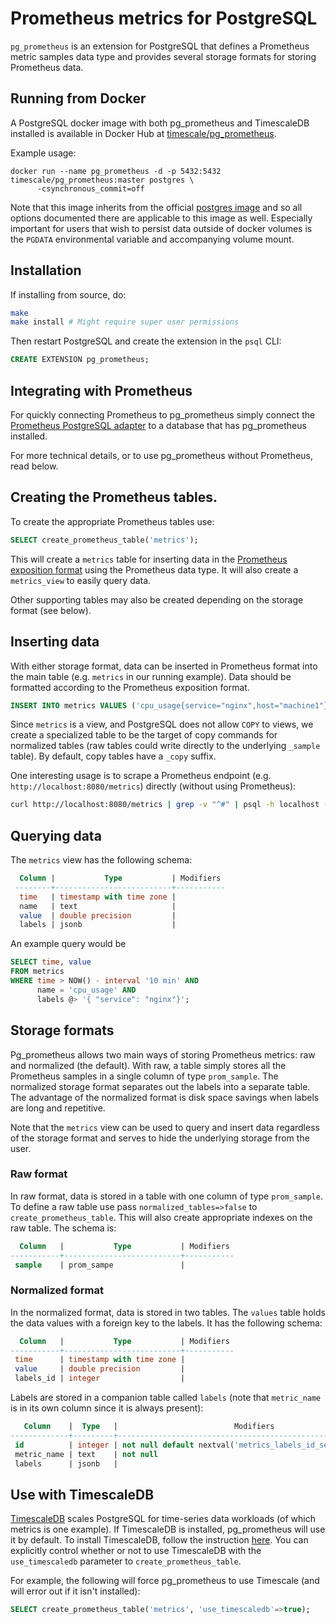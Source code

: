 # Prometheus metrics for PostgreSQL

`pg_prometheus` is an extension for PostgreSQL that defines a
Prometheus metric samples data type and provides several storage formats
for storing Prometheus data. 

## Running from Docker

A PostgreSQL docker image with both pg_prometheus and TimescaleDB installed is
available in Docker Hub at [timescale/pg_prometheus](https://hub.docker.com/r/timescale/pg_prometheus/).

Example usage:
```
docker run --name pg_prometheus -d -p 5432:5432 timescale/pg_prometheus:master postgres \
      -csynchronous_commit=off
```

Note that this image inherits from the official [postgres image](https://hub.docker.com/_/postgres/) and
so all options documented there are applicable to this image as well. Especially
important for users that wish to persist data outside of docker volumes is the
`PGDATA` environmental variable and accompanying volume mount.

## Installation

If installing from source, do:

```bash
make 
make install # Might require super user permissions
```

Then restart PostgreSQL and create the extension in the `psql` CLI:
```SQL
CREATE EXTENSION pg_prometheus;
```

##  Integrating with Prometheus

For quickly connecting Prometheus to pg_prometheus simply 
connect the [Prometheus PostgreSQL adapter](https://github.com/timescale/prometheus-postgresql-adapter)
to a database that has pg_prometheus installed.

For more technical details, or to use pg_prometheus without Prometheus, read below.


## Creating the Prometheus tables.

To create the appropriate Prometheus tables use:
```SQL
SELECT create_prometheus_table('metrics');
```

This will create a `metrics` table for inserting data in the  [Prometheus exposition
format](https://prometheus.io/docs/instrumenting/exposition_formats/)
using the Prometheus data type. It will also create
a `metrics_view` to easily query data.

Other supporting tables may also be created depending on the storage format (see
below).

## Inserting data

With either storage format, data can be inserted in Prometheus format into the
main table (e.g. `metrics` in our running example). Data should be formatted
according to the Prometheus exposition format.

```SQL
INSERT INTO metrics VALUES ('cpu_usage{service="nginx",host="machine1"} 34.6 1494595898000');
```

Since `metrics` is a view, and PostgreSQL does not allow `COPY` to views, we
create a specialized table to be the target of copy commands for normalized
tables (raw tables could write directly to the underlying `_sample` table).
By default, copy tables have a `_copy` suffix.

One interesting usage is to scrape a Prometheus endpoint (e.g. `http://localhost:8080/metrics`) directly (without using Prometheus):

```bash
curl http://localhost:8080/metrics | grep -v "^#" | psql -h localhost -U postgres -p 5432 -c "COPY metrics_copy FROM STDIN
```

## Querying data

The `metrics` view has the following schema:

```SQL
  Column |           Type           | Modifiers
 --------+--------------------------+-----------
  time   | timestamp with time zone |
  name   | text                     |
  value  | double precision         |
  labels | jsonb                    |
```

An example query would be
```SQL
SELECT time, value
FROM metrics
WHERE time > NOW() - interval '10 min' AND
      name = 'cpu_usage' AND
      labels @> '{ "service": "nginx"}';
```

## Storage formats

Pg_prometheus allows two main ways of storing Prometheus metrics: raw and
normalized (the default). With raw, a table simply stores all the Prometheus samples in a single
column of type `prom_sample`.  The normalized storage format
separates out the labels into a separate table. The advantage of the normalized
format is disk space savings when labels are long and repetitive.

Note that the `metrics` view can be used to query and insert data
regardless of the storage format and serves to hide the underlying storage from the user.

### Raw format

In raw format, data is stored in a table with one column of type `prom_sample`.
To define a raw table use pass `normalized_tables=>false` to `create_prometheus_table`.
This will also create appropriate indexes on the raw table. The schema is:

```SQL
  Column   |           Type           | Modifiers
-----------+--------------------------+-----------
 sample    | prom_sampe               |
```


### Normalized format

In the normalized format, data is stored in two tables. The `values` table
holds the data values with a foreign key to the labels. It has the following schema:

```SQL
  Column   |           Type           | Modifiers
-----------+--------------------------+-----------
 time      | timestamp with time zone |
 value     | double precision         |
 labels_id | integer                  |
```

Labels are stored in a companion table called `labels`
(note that `metric_name` is in its own column since it is always
present):

```SQL
   Column    |  Type   |                          Modifiers                          
-------------+---------+-------------------------------------------------------------
 id          | integer | not null default nextval('metrics_labels_id_seq'::regclass)
 metric_name | text    | not null
 labels      | jsonb   | 
```

## Use with TimescaleDB

[TimescaleDB](http://www.timescale.com/) scales PostgreSQL for
time-series data workloads (of which metrics is one example). If
TimescaleDB is installed, pg_prometheus will use it by default.
To install TimescaleDB, follow the instruction [here](http://docs.timescale.com/getting-started/installation).
You can explicitly control whether or not to use TimescaleDB with the
`use_timescaledb` parameter to `create_prometheus_table`.

For example, the following will force pg_prometheus to use Timescale (and will
error out if it isn't installed):
```SQL
SELECT create_prometheus_table('metrics', 'use_timescaledb'=>true);
```
